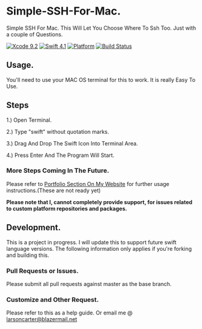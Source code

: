 # Simple-SSH-For-Mac.
Simple SSH For Mac. This Will Let You Choose Where To Ssh Too. Just with a couple of Questions.

[![Xcode 9.2](https://img.shields.io/badge/Xcode-9-blue.svg)](https://developer.apple.com/xcode/)
[![Swift 4.1](https://img.shields.io/badge/Swift-4-blue.svg)](https://swift.org/)
[![Platform](https://img.shields.io/badge/platforms-macOS-blue.svg)](https://developer.apple.com/platforms/)
[![Build Status](https://travis-ci.org/attaswift/Attabench.svg?branch=master)](https://travis-ci.org/attaswift/Attabench)

## Usage.

You'll need to use your MAC OS terminal for this to work. It is really Easy To Use.

##  Steps

1.) Open Terminal.

2.) Type "swift" without quotation marks.

3.) Drag And Drop The Swift Icon Into Terminal Area.

4.) Press Enter And The Program Will Start.

### More Steps Coming In The Future.

Please refer to [Portfolio Section On My Website](https://larsoncarter.website) for further usage instructions.(These are not ready yet)

**Please note that I, cannot completely provide support, for issues related to custom platform repositories and packages.**

## Development.

This is a project in progress. I will update this to support future swift language versions. The following information only applies if you're forking and building this.

### Pull Requests or Issues.

Please submit all pull requests against master as the base branch.

### Customize and Other Request.

Please refer to this as a help guide. Or email me @ larsoncarter@blazermail.net
